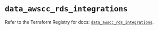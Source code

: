 # `data_awscc_rds_integrations`

Refer to the Terraform Registry for docs: [`data_awscc_rds_integrations`](https://registry.terraform.io/providers/hashicorp/awscc/0.70.0/docs/data-sources/rds_integrations).
